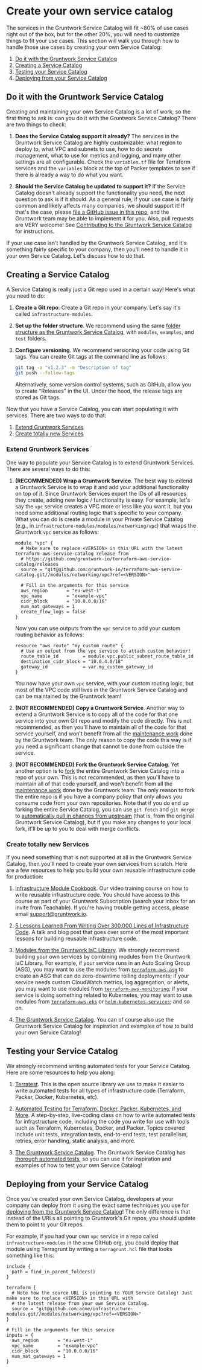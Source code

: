 # Create your own service catalog

The services in the Gruntwork Service Catalog will fit ~80% of use cases right out of the box, but for the other 20%,
you will need to customize things to fit your use cases. This section will walk you through how to handle those use
cases by creating your own Service Catalog:

1. [Do it with the Gruntwork Service Catalog](#do-it-with-the-gruntwork-service-catalog)
1. [Creating a Service Catalog](#creating-a-service-catalog)
1. [Testing your Service Catalog](#testing-your-service-catalog)
1. [Deploying from your Service Catalog](#deploying-from-your-service-catalog)

## Do it with the Gruntwork Service Catalog

Creating and maintaining your own Service Catalog is a lot of work, so the first thing to ask is: can you do it with
the Gruntwork Service Catalog? There are two things to check:

1. **Does the Service Catalog support it already?** The services in the Gruntwork Service Catalog are highly
   customizable: what region to deploy to, what VPC and subnets to use, how to do secrets management, what to use for
   metrics and logging, and many other settings are all configurable. Check the `variables.tf` file for Terraform
   services and the `variables` block at the top of Packer templates to see if there is already a way to do what you
   want.

1. **Should the Service Catalog be updated to support it?** If the Service Catalog doesn't already support the
   functionality you need, the next question to ask is if it should. As a general rule, if your use case is fairly
   common and likely affects many companies, we should support it! If that's the case, please [file a GitHub issue in
   this repo](https://github.com/gruntwork-io/terraform-aws-service-catalog/issues/new), and the Gruntwork team may be able to implement it for you. Also, pull requests are VERY welcome! See
   [Contributing to the Gruntwork Service
   Catalog](/guides/working-with-code/contributing)
   for instructions.

If your use case isn't handled by the Gruntwork Service Catalog, and it's something fairly specific to your company,
then you'll need to handle it in your own Service Catalog. Let's discuss how to do that.

## Creating a Service Catalog

A Service Catalog is really just a Git repo used in a certain way! Here's what you need to do:

1. **Create a Git repo**: Create a Git repo in your company. Let's say it's called `infrastructure-modules`.

1. **Set up the folder structure**. We recommend using the same [folder structure as the Gruntwork Service
   Catalog](#how-to-navigate-the-service-catalog), with `modules`, `examples`, and `test` folders.

1. **Configure versioning**. We recommend versioning your code using Git tags. You can create Git tags at the command
   line as follows:

   ```bash
   git tag -a "v1.2.3" -m "Description of tag"
   git push --follow-tags
   ```

   Alternatively, some version control systems, such as GitHub, allow you to create "Releases" in the UI. Under the
   hood, the release tags are stored as Git tags.

Now that you have a Service Catalog, you can start populating it with services. There are two ways to do that:

1. [Extend Gruntwork Services](#extend-gruntwork-services)
1. [Create totally new Services](#create-totally-new-services)

### Extend Gruntwork Services

One way to populate your Service Catalog is to extend Gruntwork Services. There are several ways to do this:

1. **(RECOMMENDED) Wrap a Gruntwork Service**. The best way to extend a Gruntwork Service is to wrap it and add your
   additional functionality on top of it. Since Gruntwork Services export the IDs of all resources they create, adding
   new logic / functionality is easy. For example, let's say the `vpc` service creates a VPC more or less like
   you want it, but you need some additional routing logic that's specific to your company. What you can do is create
   a module in your Private Service Catalog (e.g., in `infrastructure-modules/modules/networking/vpc`) that wraps
   the Gruntwork `vpc` service as follows:

   ```hcl
   module "vpc" {
     # Make sure to replace <VERSION> in this URL with the latest terraform-aws-service-catalog release from
     # https://github.com/gruntwork-io/terraform-aws-service-catalog/releases
     source = "git@github.com:gruntwork-io/terraform-aws-service-catalog.git//modules/networking/vpc?ref=<VERSION>"

     # Fill in the arguments for this service
     aws_region       = "eu-west-1"
     vpc_name         = "example-vpc"
     cidr_block       = "10.0.0.0/16"
     num_nat_gateways = 1
     create_flow_logs = false
   }
   ```

   Now you can use outputs from the `vpc` service to add your custom routing behavior as follows:

   ```hcl
   resource "aws_route" "my_custom_route" {
     # Use an output from the vpc service to attach custom behavior!
     route_table_id         = module.vpc.public_subnet_route_table_id
     destination_cidr_block = "10.0.4.0/18"
     gateway_id             = var.my_custom_gateway_id
   }
   ```

   You now have your own `vpc` service, with your custom routing logic, but most of the VPC code still lives in
   the Gruntwork Service Catalog and can be maintained by the Gruntwork team!

1. **(NOT RECOMMENDED) Copy a Gruntwork Service**. Another way to extend a Gruntwork Service is to copy all of the code
   for that one service into your own Git repo and modify the code directly. This is not recommended, as then you'll
   have to maintain all of the code for that service yourself, and won't benefit from all the [maintenance
   work](/reference/services/intro/overview#maintenance-and-versioning) done by the Gruntwork team. The only reason to copy the code this way is if you
   need a significant change that cannot be done from outside the service.

1. **(NOT RECOMMENDED) Fork the Gruntwork Service Catalog**. Yet another option is to
   [fork](https://help.github.com/en/github/getting-started-with-github/fork-a-repo) the entire Gruntwork Service
   Catalog into a repo of your own. This is not recommended, as then you'll have to maintain all of that code yourself,
   and won't benefit from all the [maintenance work](/reference/services/intro/overview/#maintenance-and-versioning) done by the Gruntwork team. The only
   reason to fork the entire repo is if you have a company policy that only allows you consume code from your own
   repositories. Note that if you do end up forking the entire Service Catalog, you can use `git fetch` and `git merge`
   to [automatically pull in changes from
   upstream](https://help.github.com/en/github/collaborating-with-issues-and-pull-requests/syncing-a-forkhttps://help.github.com/en/github/collaborating-with-issues-and-pull-requests/syncing-a-fork)
   (that is, from the original Gruntwork Service Catalog), but if you make any changes to your local fork, it'll be up
   to you to deal with merge conflicts.

### Create totally new Services

If you need something that is not supported at all in the Gruntwork Service Catalog, then you'll need to create your
own services from scratch. Here are a few resources to help you build your own reusable infrastructure code for
production:

1. [Infrastructure Module Cookbook](https://training.gruntwork.io/p/infrastructure-module-cookbook). Our video training
   course on how to write reusable infrastructure code. You should have access to this course as part of your
   Gruntwork Subscription (search your inbox for an invite from Teachable). If you're having trouble getting access,
   please email [support@gruntwork.io](mailto:support@gruntwork.io).

1. [5 Lessons Learned From Writing Over 300,000 Lines of Infrastructure Code](https://blog.gruntwork.io/5-lessons-learned-from-writing-over-300-000-lines-of-infrastructure-code-36ba7fadeac1).
   A talk and blog post that goes over some of the most important lessons for building reusable infrastructure code.

1. [Modules from the Gruntwork IaC Library](https://gruntwork.io/infrastructure-as-code-library/). We strongly
   recommend building your own services by combining modules from the Gruntwork IaC Library. For example, if your
   service runs in an Auto Scaling Group (ASG), you may want to use the modules from
   [`terraform-aws-asg`](https://github.com/gruntwork-io/terraform-aws-asg) to create an ASG that can do zero-downtime rolling
   deployments; if your service needs custom CloudWatch metrics, log aggregation, or alerts, you may want to use
   modules from [`terraform-aws-monitoring`](https://github.com/gruntwork-io/terraform-aws-monitoring); if your service is
   doing something related to Kubernetes, you may want to use modules from
   [`terraform-aws-eks`](https://github.com/gruntwork-io/terraform-aws-eks) or
   [`helm-kubernetes-services`](https://github.com/gruntwork-io/helm-kubernetes-servicesv); and so on.

1. [The Gruntwork Service Catalog](https://github.com/gruntwork-io/terraform-aws-service-catalog/). You can of course also use
   the Gruntwork Service Catalog for inspiration and examples of how to build your own Service Catalog!

## Testing your Service Catalog

We strongly recommend writing automated tests for your Service Catalog. Here are some resources to help you along:

1. [Terratest](https://terratest.gruntwork.io/). This is the open source library we use to make it easier to write
   automated tests for all types of infrastructure code (Terraform, Packer, Docker, Kubernetes, etc).

1. [Automated Testing for Terraform, Docker, Packer, Kubernetes, and More](https://www.infoq.com/presentations/automated-testing-terraform-docker-packer/).
   A step-by-step, live-coding class on how to write automated tests for infrastructure code, including the code you
   write for use with tools such as Terraform, Kubernetes, Docker, and Packer. Topics covered include unit tests,
   integration tests, end-to-end tests, test parallelism, retries, error handling, static analysis, and more.

1. [The Gruntwork Service Catalog](https://github.com/gruntwork-io/terraform-aws-service-catalog/). The Gruntwork Service Catalog
   has [thorough automated tests](https://github.com/gruntwork-io/terraform-aws-service-catalog/tree/master/test), so you can use it for inspiration and examples of how to test your own
   Service Catalog!

## Deploying from your Service Catalog

Once you've created your own Service Catalog, developers at your company can deploy from it using the exact same
techniques you use for [deploying from the Gruntwork Service Catalog](#deploy-new-infrastructure)! The only difference
is that instead of the URLs all pointing to Gruntwork's Git repos, you should update them to point to your Git repos.

For example, if you had your own `vpc` service in a repo called `infrastructure-modules` in the `acme` GitHub org,
you could deploy that module using Terragrunt by writing a `terragrunt.hcl` file that looks something like this:

```hcl
include {
  path = find_in_parent_folders()
}

terraform {
  # Note how the source URL is pointing to YOUR Service Catalog! Just make sure to replace <VERSION> in this URL with
  # the latest release from your own Service Catalog.
  source = "git@github.com:acme/infrastructure-modules.git//modules/networking/vpc?ref=<VERSION>"
}

# Fill in the arguments for this service
inputs = {
  aws_region       = "eu-west-1"
  vpc_name         = "example-vpc"
  cidr_block       = "10.0.0.0/16"
  num_nat_gateways = 1
}
```

<!-- ##DOCS-SOURCER-START
{
  "sourcePlugin": "local-copier",
  "hash": "1f4ef9cbba76e05f0cc247508e82dc54"
}
##DOCS-SOURCER-END -->
